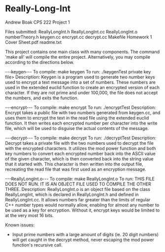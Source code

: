 # Really-Long-Int
Andrew Boak
CPS 222 Project 1

Files submitted:
ReallyLongInt.h
ReallyLongInt.cc
ReallyLongInt.o
numberTheory.h
keygen.cc
encrypt.cc
decrypt.cc
Makefile
Homework 1 Cover Sheet.pdf
readme.txt

This project contains one main class with many components. The
command 'make all' will compile the entire project. Alternatively, you
may compile according to the directions below.

---keygen---
To compile: make keygen
To run: ./keygenTest <prime number> <prime number> <public key file> private key file>
Description:
Keygen is a program used to generate two number keys used to encrypt a text message into a set of numbers. These numbers are used in the extended euclid function to create an encrypted version of each character. If they are not prime and under 100,000, the file does not accept the numbers, and exits the function.

---encrypt---
To compile: make encrypt
To run: ./encryptTest <public key file> <file to encrypt> <file to write to>
Description:
Encrypt takes a public file with two numbers generated from keygen.cc, and uses them to encrypt the text in the read file using the extended euclid function. It then writes each encrypted number per character into the write file, which will be used to disguise the actual contents of the message.

---decrypt---
To compile: make decrypt
To run: ./decryptTest <private key file> <encrypted file> <file to write to>
Description:
Decrypt takes a private file with the two numbers used to decrypt the file with the encrypted characters. It utilizes the mod power function and both key numbers to convert each encrypted number back into the ASCII value of the given character, which is then converted back into the string value that it started with. This character is then written into the output file, recreating the read file that was first used as an encryption message.

---ReallyLongInt.o---
To compile: make ReallyLongInt.o
To run: THIS FILE DOES NOT RUN. IT IS AN OBJECT FILE USED TO COMPILE THE OTHER THREE.
Description:
ReallyLongInt.o is an object file based on the class ReallyLongInt, which is declared in ReallyLongInt.h and defined in ReallyLongInt.cc. It allows numbers far greater than the limits of regular C++ number types would normally allow, enabling for almost any number to be used as a key for encryption. Without it, encrypt keys would be limited to at the very most 16 bits.

Known issues:

- Input prime numbers with a large amount of digits (ie. 20 digit numbers) will get caught in the decrypt method, never escaping the mod power function's recursive call.
